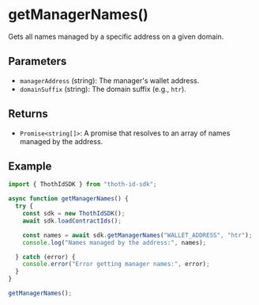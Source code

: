 # getManagerNames()

Gets all names managed by a specific address on a given domain.

## Parameters

- `managerAddress` (string): The manager's wallet address.
- `domainSuffix` (string): The domain suffix (e.g., `htr`).

## Returns

- `Promise<string[]>`: A promise that resolves to an array of names managed by the address.

## Example

```typescript
import { ThothIdSDK } from "thoth-id-sdk";

async function getManagerNames() {
  try {
    const sdk = new ThothIdSDK();
    await sdk.loadContractIds();

    const names = await sdk.getManagerNames("WALLET_ADDRESS", "htr");
    console.log("Names managed by the address:", names);

  } catch (error) {
    console.error("Error getting manager names:", error);
  }
}

getManagerNames();
```
